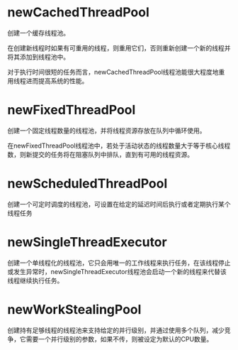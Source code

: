 # newCachedThreadPool

创建一个缓存线程池。

在创建新线程时如果有可重用的线程，则重用它们，否则重新创建一个新的线程并将其添加到线程池中。

对于执行时间很短的任务而言，newCachedThreadPool线程池能很大程度地重用线程进而提高系统的性能。

# newFixedThreadPool

创建一个固定线程数量的线程池，并将线程资源存放在队列中循环使用。

在newFixedThreadPool线程池中，若处于活动状态的线程数量大于等于核心线程数，则新提交的任务将在阻塞队列中排队，直到有可用的线程资源。

# newScheduledThreadPool

创建一个可定时调度的线程池，可设置在给定的延迟时间后执行或者定期执行某个线程任务

# newSingleThreadExecutor

创建一个单线程化的线程池，它只会用唯一的工作线程来执行任务，在该线程停止或发生异常时，newSingleThreadExecutor线程池会启动一个新的线程来代替该线程继续执行任务。

# newWorkStealingPool

创建持有足够线程的线程池来支持给定的并行级别，并通过使用多个队列，减少竞争，它需要一个并行级别的参数，如果不传，则被设定为默认的CPU数量。
